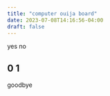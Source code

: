 ```yaml
---
title: "computer ouija board"
date: 2023-07-08T14:16:56-04:00
draft: false
---
```


yes no
## 0               1

goodbye
